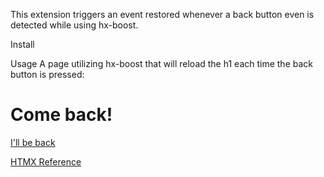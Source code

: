 This extension triggers an event restored whenever a back button even is detected while using hx-boost.

Install
<script src="https://unpkg.com/htmx.org/dist/ext/restored.js"></script>

Usage
A page utilizing hx-boost that will reload the h1 each time the back button is pressed:

<body hx-boost="true">
    <h1 hx-ext="restored" hx-trigger="restored" hx-get="/header">Come back!</h1>
    <a href="/other_page">I'll be back</a>
</body>

[HTMX Reference](https://htmx.org/extensions/restored/)
